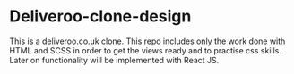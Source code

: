 # Deliveroo-clone-design
This is a deliveroo.co.uk clone. This repo includes only the work done with HTML and SCSS in order to get the views ready and to practise css skills. Later on functionality will be implemented with React JS.
